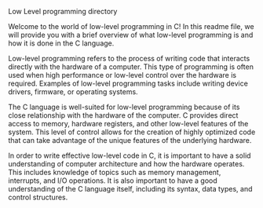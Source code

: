 Low Level programming directory

Welcome to the world of low-level programming in C! In this readme file, we will provide you with a brief overview of what low-level programming is and how it is done in the C language.

Low-level programming refers to the process of writing code that interacts directly with the hardware of a computer. This type of programming is often used when high performance or low-level control over the hardware is required. Examples of low-level programming tasks include writing device drivers, firmware, or operating systems.

The C language is well-suited for low-level programming because of its close relationship with the hardware of the computer. C provides direct access to memory, hardware registers, and other low-level features of the system. This level of control allows for the creation of highly optimized code that can take advantage of the unique features of the underlying hardware.

In order to write effective low-level code in C, it is important to have a solid understanding of computer architecture and how the hardware operates. This includes knowledge of topics such as memory management, interrupts, and I/O operations. It is also important to have a good understanding of the C language itself, including its syntax, data types, and control structures.






